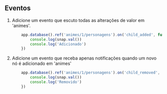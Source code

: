 ## Eventos

1.  Adicione um evento que escuto todas as alterações de valor em 'animes'.

    ```javascript
        app.database().ref('animes/1/personagens').on('child_added', function(snap) {
            console.log(snap.val())
            console.log('Adicionado')
        })
    ```
2.  Adicione um evento que receba apenas notificações quando um novo nó é adicionado em 'animes'

    ```javascript
        app.database().ref('animes/1/personagens').on('child_removed', function(snap) {
            console.log(snap.val())
            console.log('Removido')
        })
    ```